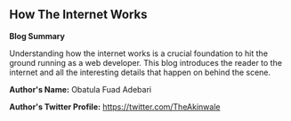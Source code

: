 How The Internet Works
----------------------

**Blog Summary**

Understanding how the internet works is a crucial foundation to hit the ground running as a web developer. This blog introduces the reader to the internet and all the interesting details that happen on behind the scene.

**Author's Name:** Obatula Fuad Adebari

**Author's Twitter Profile:** https://twitter.com/TheAkinwale
